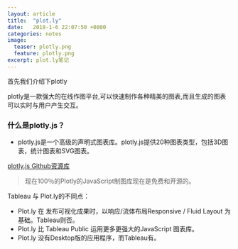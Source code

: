 ```yaml
---
layout: article
title:  "plot.ly"
date:   2018-1-6 22:07:50 +0800
categories: notes
image:
  teaser: plotly.png
  feature: plotly.png
excerpt: plot.ly笔记
---
```


首先我们介绍下plotly

plotly是一款强大的在线作图平台,可以快速制作各种精美的图表,而且生成的图表可以实时与用户产生交互。


### 什么是plotly.js？
- plotly.js是一个高级的声明式图表库。plotly.js提供20种图表类型，包括3D图表，统计图表和SVG图表。

[plotly.js Github资源库](https://github.com/plotly/plotly.js)

>现在100％的Plotly的JavaScript制图库现在是免费和开源的。

Tableau 与 Plot.ly的不同点：
- Plot.ly 在 发布可视化成果时，以响应/流体布局Responsive / Fluid Layout 为基础。Tableau则否。
- Plot.ly 比  Tableau Public 运用更多更强大的JavaScript 图表库。
- Plot.ly 没有Desktop版的应用程序，而Tableau有。